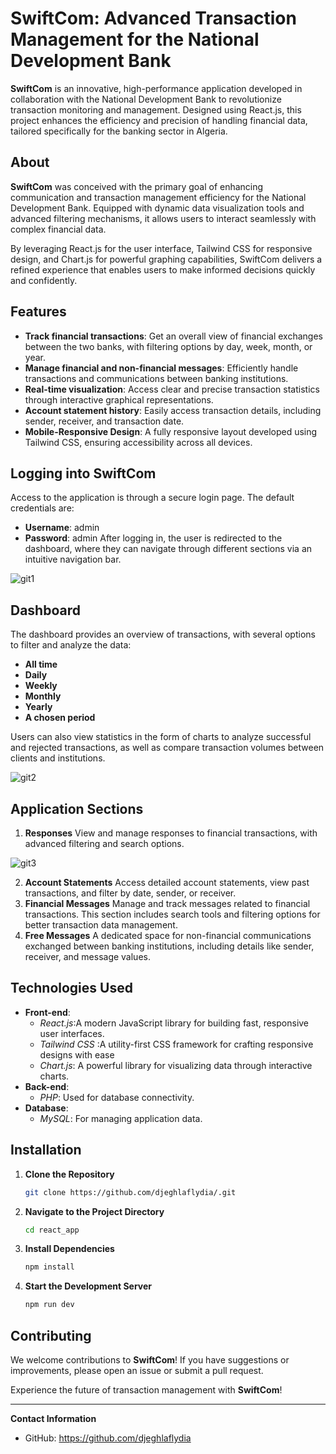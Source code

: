 # **SwiftCom**: Advanced Transaction Management for the National Development Bank

**SwiftCom** is an innovative, high-performance application developed in collaboration with the National Development Bank to revolutionize transaction monitoring and management. Designed using React.js, this project enhances the efficiency and precision of handling financial data, tailored specifically for the banking sector in Algeria.

## About

**SwiftCom** was conceived with the primary goal of enhancing communication and transaction management efficiency for the National Development Bank. Equipped with dynamic data visualization tools and advanced filtering mechanisms, it allows users to interact seamlessly with complex financial data.

By leveraging React.js for the user interface, Tailwind CSS for responsive design, and Chart.js for powerful graphing capabilities, SwiftCom delivers a refined experience that enables users to make informed decisions quickly and confidently.

## Features

- **Track financial transactions**: Get an overall view of financial exchanges between the two banks, with filtering options by day, week, month, or year.
- **Manage financial and non-financial messages**: Efficiently handle transactions and communications between banking institutions.
- **Real-time visualization**: Access clear and precise transaction statistics through interactive graphical representations.
- **Account statement history**: Easily access transaction details, including sender, receiver, and transaction date.
- **Mobile-Responsive Design**: A fully responsive layout developed using Tailwind CSS, ensuring accessibility across all devices.

## Logging into SwiftCom
Access to the application is through a secure login page. The default credentials are:
- **Username**: admin
- **Password**: admin
After logging in, the user is redirected to the dashboard, where they can navigate through different sections via an intuitive navigation bar.

![git1](https://github.com/user-attachments/assets/37e57e53-4d6f-44aa-ac5f-7c70f4cd1448)

## Dashboard
The dashboard provides an overview of transactions, with several options to filter and analyze the data:
- **All time**
- **Daily**
- **Weekly**
- **Monthly**
- **Yearly**
- **A chosen period**

Users can also view statistics in the form of charts to analyze successful and rejected transactions, as well as compare transaction volumes between clients and institutions.

![git2](https://github.com/user-attachments/assets/54fd6a8d-3295-4f6b-8d61-d08058aa3e58)

## Application Sections
1. **Responses**
View and manage responses to financial transactions, with advanced filtering and search options.

![git3](https://github.com/user-attachments/assets/52788e0f-60c8-4c80-a33a-47d3e1ac314e)

2. **Account Statements**
Access detailed account statements, view past transactions, and filter by date, sender, or receiver.
3. **Financial Messages**
Manage and track messages related to financial transactions. This section includes search tools and filtering options for better transaction data management.
4. **Free Messages**
A dedicated space for non-financial communications exchanged between banking institutions, including details like sender, receiver, and message values.


## Technologies Used

- **Front-end**: 
    - *React.js*:A modern JavaScript library for building fast, responsive user interfaces.
    - *Tailwind CSS* :A utility-first CSS framework for crafting responsive designs with ease
    - *Chart.js*: A powerful library for visualizing data through interactive charts.
- **Back-end**: 
    - *PHP*: Used for database connectivity.
- **Database**:
    - *MySQL*: For managing application data.


## Installation

1. **Clone the Repository**
   ```bash
   git clone https://github.com/djeghlaflydia/.git
2. **Navigate to the Project Directory**
   ```bash
   cd react_app
3. **Install Dependencies**
   ```bash
   npm install
4. **Start the Development Server**
   ```bash
   npm run dev

## Contributing
We welcome contributions to **SwiftCom**! If you have suggestions or improvements, please open an issue or submit a pull request.

Experience the future of transaction management with **SwiftCom**!

---

**Contact Information**
- GitHub: https://github.com/djeghlaflydia
